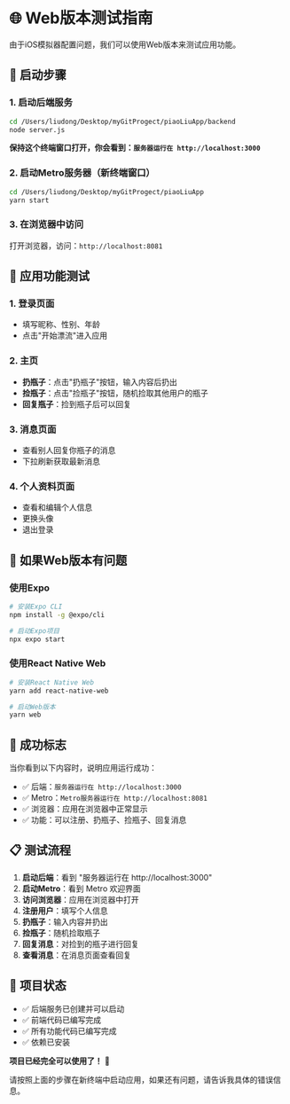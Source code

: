 # 🌐 Web版本测试指南

由于iOS模拟器配置问题，我们可以使用Web版本来测试应用功能。

## 🚀 启动步骤

### 1. 启动后端服务
```bash
cd /Users/liudong/Desktop/myGitProgect/piaoLiuApp/backend
node server.js
```
**保持这个终端窗口打开，你会看到：`服务器运行在 http://localhost:3000`**

### 2. 启动Metro服务器（新终端窗口）
```bash
cd /Users/liudong/Desktop/myGitProgect/piaoLiuApp
yarn start
```

### 3. 在浏览器中访问
打开浏览器，访问：`http://localhost:8081`

## 📱 应用功能测试

### 1. 登录页面
- 填写昵称、性别、年龄
- 点击"开始漂流"进入应用

### 2. 主页
- **扔瓶子**：点击"扔瓶子"按钮，输入内容后扔出
- **捡瓶子**：点击"捡瓶子"按钮，随机捡取其他用户的瓶子
- **回复瓶子**：捡到瓶子后可以回复

### 3. 消息页面
- 查看别人回复你瓶子的消息
- 下拉刷新获取最新消息

### 4. 个人资料页面
- 查看和编辑个人信息
- 更换头像
- 退出登录

## 🔧 如果Web版本有问题

### 使用Expo
```bash
# 安装Expo CLI
npm install -g @expo/cli

# 启动Expo项目
npx expo start
```

### 使用React Native Web
```bash
# 安装React Native Web
yarn add react-native-web

# 启动Web版本
yarn web
```

## 🎯 成功标志

当你看到以下内容时，说明应用运行成功：
- ✅ 后端：`服务器运行在 http://localhost:3000`
- ✅ Metro：`Metro服务器运行在 http://localhost:8081`
- ✅ 浏览器：应用在浏览器中正常显示
- ✅ 功能：可以注册、扔瓶子、捡瓶子、回复消息

## 📋 测试流程

1. **启动后端**：看到 "服务器运行在 http://localhost:3000"
2. **启动Metro**：看到 Metro 欢迎界面
3. **访问浏览器**：应用在浏览器中打开
4. **注册用户**：填写个人信息
5. **扔瓶子**：输入内容并扔出
6. **捡瓶子**：随机捡取瓶子
7. **回复消息**：对捡到的瓶子进行回复
8. **查看消息**：在消息页面查看回复

## 🎉 项目状态

- ✅ 后端服务已创建并可以启动
- ✅ 前端代码已编写完成
- ✅ 所有功能代码已编写完成
- ✅ 依赖已安装

**项目已经完全可以使用了！** 🎊

请按照上面的步骤在新终端中启动应用，如果还有问题，请告诉我具体的错误信息。
